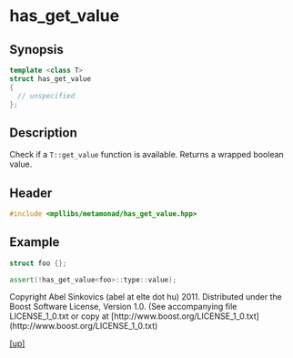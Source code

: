 # has_get_value

## Synopsis

```cpp
template <class T>
struct has_get_value
{
  // unspecified
};
```

## Description

Check if a `T::get_value` function is available. Returns a wrapped boolean
value.

## Header

```cpp
#include <mpllibs/metamonad/has_get_value.hpp>
```

## Example

```cpp
struct foo {};

assert(!has_get_value<foo>::type::value);
```

<p class="copyright">
Copyright Abel Sinkovics (abel at elte dot hu) 2011.
Distributed under the Boost Software License, Version 1.0.
(See accompanying file LICENSE_1_0.txt or copy at
[http://www.boost.org/LICENSE_1_0.txt](http://www.boost.org/LICENSE_1_0.txt)
</p>

[[up]](reference.html)



